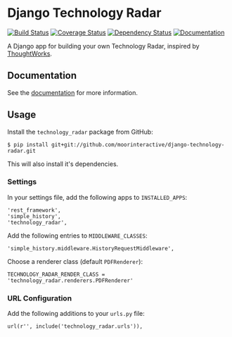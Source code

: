 # Django Technology Radar

[![Build Status](https://travis-ci.org/moorinteractive/django-technology-radar.svg?branch=master)](https://travis-ci.org/moorinteractive/django-technology-radar) [![Coverage Status](https://coveralls.io/repos/github/moorinteractive/django-technology-radar/badge.svg?branch=master)](https://coveralls.io/github/moorinteractive/django-technology-radar?branch=master) [![Dependency Status](https://gemnasium.com/moorinteractive/django-technology-radar.svg)](https://gemnasium.com/moorinteractive/django-technology-radar) [![Documentation](http://django-technology-radar.readthedocs.org/)](http://django-technology-radar.readthedocs.org/en/latest/?badge=latest)

A Django app for building your own Technology Radar, inspired by [ThoughtWorks](https://www.thoughtworks.com/).

## Documentation

See the [documentation](http://django-technology-radar.readthedocs.org/) for more information.

## Usage

Install the ``technology_radar`` package from GitHub:

    $ pip install git+git://github.com/moorinteractive/django-technology-radar.git

This will also install it's dependencies.

### Settings

In your settings file, add the following apps to ``INSTALLED_APPS``:

    'rest_framework',
    'simple_history',
    'technology_radar',

Add the following entries to ``MIDDLEWARE_CLASSES``:

    'simple_history.middleware.HistoryRequestMiddleware',

Choose a renderer class (default ``PDFRenderer``):

    TECHNOLOGY_RADAR_RENDER_CLASS = 'technology_radar.renderers.PDFRenderer'

### URL Configuration

Add the following additions to your ``urls.py`` file:

    url(r'', include('technology_radar.urls')),
